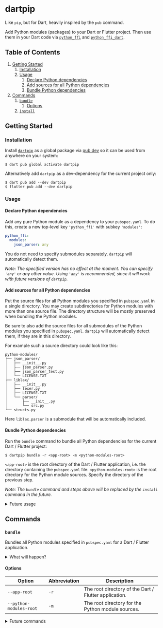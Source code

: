 # dartpip

Like `pip`, but for Dart, heavily inspired by the `pub` command.

Add Python modules (packages) to your Dart or Flutter project.
Then use them in your Dart code via [`python_ffi`](https://pub.dev/packages/python_ffi)
and [`python_ffi_dart`](https://pub.dev/packages/python_ffi_dart).

## Table of Contents

1. [Getting Started](#getting-started)
    1. [Installation](#installation)
    2. [Usage](#usage)
        1. [Declare Python dependencies](#declare-python-dependencies)
        2. [Add sources for all Python dependencies](#add-sources-for-all-python-dependencies)
        3. [Bundle Python dependencies](#bundle-python-dependencies)
2. [Commands](#commands)
    1. [`bundle`](#bundle)
        1. [Options](#options)
    2. [`install`](#install)

## Getting Started

### Installation

Install [`dartpip`](https://pub.dev/packages/dartpip) as a global package
via [pub.dev](https://pub.dev/) so it can be used from anywhere on your
system:

```shell
$ dart pub global activate dartpip
```

Alternatively add `dartpip` as a dev-dependency for the current project only:

```shell
$ dart pub add --dev dartpip
$ flutter pub add --dev dartpip
```

### Usage

#### Declare Python dependencies

Add any pure Python module as a dependency to your `pubspec.yaml`. To do this, create a new
top-level key `'python_ffi'` with subkey `'modules'`:

```yaml
python_ffi:
  modules:
    json_parser: any
```

You do not need to specify submodules separately. `dartpip` will automatically detect them.

*Note: The specified version has no effect at the moment. You can specify `'any'` or any other
value. Using `'any'` is recommended, since it will work with future versions of `dartpip`.*

#### Add sources for all Python dependencies

Put the source files for all Python modules you specified in `pubspec.yaml` in a single directory.
You may create subdirectories for Python modules with more than one source file. The directory
structure will be mostly preserved when bundling the Python modules.

Be sure to also add the source files for all submodules of the Python modules you specified in
`pubspec.yaml`. `dartpip` will automatically detect them, if they are in this directory.

For example such a source directory could look like this:

```
python-modules/
├── json_parser/
│   ├── __init__.py
│   ├── json_parser.py
│   ├── json_parser_test.py
│   └── LICENSE.TXT
├── liblax/
│   ├── __init__.py
│   ├── lexer.py
│   ├── LICENSE.TXT
│   └── parser/
│       ├── __init__.py
│       └── src.py
└── structs.py
```

Here `liblax.parser` is a submodule that will be automatically included.

#### Bundle Python dependencies

Run the `bundle` command to bundle all Python dependencies for the current Dart / Flutter project:

```shell
$ dartpip bundle -r <app-root> -m <python-modules-root>
```

`<app-root>` is the root directory of the Dart / Flutter application, i.e. the directory containing
the `pubspec.yaml` file. `<python-modules-root>` is the root directory for the Python module
sources. Specify the directory of the previous step.

*Note: The `bundle` command and steps above will be replaced by the `install` command in the
future.*

<details>
<summary>Future usage</summary>

```shell
$ dartpip install <package>
```

If you installed `dartpip` as a dev-dependency, you can run it via `dart run` / `flutter run`:

```shell
$ dart run dartpip install <package>
$ flutter run dartpip install <package>
```

</details>

## Commands

### `bundle`

Bundles all Python modules specified in `pubspec.yaml` for a Dart / Flutter application.

<details>
<summary>What will happen?</summary>

1. The `pubspec.yaml` file will be parsed and all Python modules will be
   collected. Python modules are specified in the `python_ffi` section.
2. The Python modules will be collected from the directory specified in the `python-modules-root`
   option.
3. For Flutter projects, the Python modules will be copied to the `python-modules` directory and
   added to the `assets` section of the `pubspec.yaml` file. For Dart projects, the Python modules
   will be embedded into a single `python_modules.g.dart` file and added to the `lib` directory.
4. For Flutter projects, all added Python modules will be registered to a `modules.json` file within
   the `python-modules` directory, and added to the `assets` section of the `pubspec.yaml` file.
   This allows for seamless integration with the `python_ffi` package. For Dart projects, all added
   Python modules will be registered to the `python_modules.g.dart` file within the `lib` directory.
   This file includes a `Map` of all Python modules and their sources encoded in a Dart constant to
   be used seamlessly by the `python_ffi_dart` package.

</details>

#### Options

| Option                  | Abbreviation | Description                                           |
|-------------------------|--------------|-------------------------------------------------------|
| `--app-root`            | `-r`         | The root directory of the Dart / Flutter application. |
| `--python-modules-root` | `-m`         | The root directory for the Python module sources.     |

<details>
<summary>Future commands</summary>

### `install`

Aliases: `add`

Adds a Python module to the current Dart / Flutter project.

*Note: This command will replace the `bundle` command in the future.*
</details>
